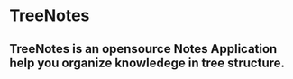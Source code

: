 TreeNotes
=========

## TreeNotes is an opensource Notes Application help you organize knowledege in tree structure.
